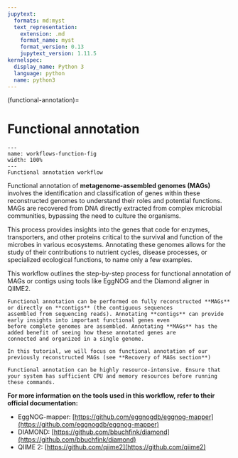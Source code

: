 ```yaml
---
jupytext:
  formats: md:myst
  text_representation:
    extension: .md
    format_name: myst
    format_version: 0.13
    jupytext_version: 1.11.5
kernelspec:
  display_name: Python 3
  language: python
  name: python3
---
```

(functional-annotation)=
# Functional annotation
```{figure} ../../../_static/workflows-functional.png
---
name: workflows-function-fig
width: 100%
---
Functional annotation workflow
```

Functional annotation of **metagenome-assembled genomes (MAGs)** involves the identification and classification of genes 
within these reconstructed genomes to understand their roles and potential functions. MAGs are recovered from DNA directly 
extracted from complex microbial communities, bypassing the need to culture the organisms.

This process provides insights into the genes that code for enzymes, transporters, and other proteins critical to the 
survival and function of the microbes in various ecosystems. Annotating these genomes allows for the study of their 
contributions to nutrient cycles, disease processes, or specialized ecological functions, to name only a few examples.

This workflow outlines the step-by-step process for functional annotation of MAGs or contigs using tools like EggNOG and 
the Diamond aligner in QIIME2.

```{note}
Functional annotation can be performed on fully reconstructed **MAGs** or directly on **contigs** (the contiguous sequences 
assembled from sequencing reads). Annotating **contigs** can provide early insights into important functional genes even 
before complete genomes are assembled. Annotating **MAGs** has the added benefit of seeing how these annotated genes are 
connected and organized in a single genome.

In this tutorial, we will focus on functional annotation of our previously reconstructed MAGs (see **Recovery of MAGs section**)
```
```{warning}
Functional annotation can be highly resource-intensive. Ensure that your system has sufficient CPU and memory resources before running these commands.
```
**For more information on the tools used in this workflow, refer to their official documentation:**

- EggNOG-mapper: [https://github.com/eggnogdb/eggnog-mapper](https://github.com/eggnogdb/eggnog-mapper)
- DIAMOND: [https://github.com/bbuchfink/diamond](https://github.com/bbuchfink/diamond)
- QIIME 2: [https://github.com/qiime2](https://github.com/qiime2)